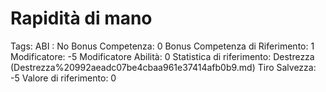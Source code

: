 # Rapidità di mano

Tags: ABI
: No
Bonus Competenza: 0
Bonus Competenza di Riferimento: 1
Modificatore: -5
Modificatore  Abilità: 0
Statistica di riferimento: Destrezza (Destrezza%20992aeadc07be4cbaa961e37414afb0b9.md)
Tiro Salvezza: -5
Valore di riferimento: 0